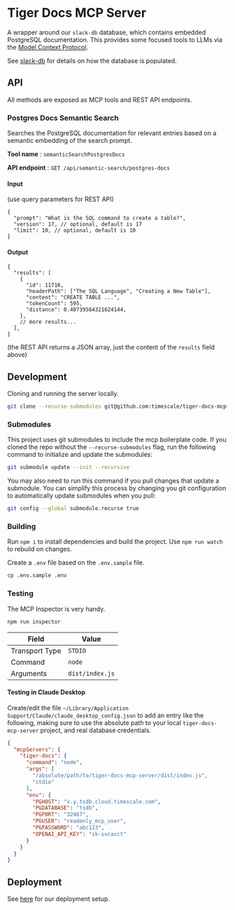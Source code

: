 # Tiger Docs MCP Server

A wrapper around our `slack-db` database, which contains embedded PostgreSQL documentation. This provides some focused tools to LLMs via the [Model Context Protocol](https://modelcontextprotocol.io/introduction).

See [slack-db](https://github.com/timescale/slack-db/) for details on how the database is populated.

## API

All methods are exposed as MCP tools and REST API endpoints.

### Postgres Docs Semantic Search

Searches the PostgreSQL documentation for relevant entries based on a semantic embedding of the search prompt.

**Tool name**
: `semanticSearchPostgresDocs`

**API endpoint**
: `GET /api/semantic-search/postgres-docs`

#### Input

(use query parameters for REST API)

```jsonc
{
  "prompt": "What is the SQL command to create a table?",
  "version": 17, // optional, default is 17
  "limit": 10, // optional, default is 10
}
```

#### Output

```jsonc
{
  "results": [
    {
      "id": 11716,
      "headerPath": ["The SQL Language", "Creating a New Table"],
      "content": "CREATE TABLE ...",
      "tokenCount": 595,
      "distance": 0.40739564321624144,
    },
    // more results...
  ],
}
```

(the REST API returns a JSON array, just the content of the `results` field above)

## Development

Cloning and running the server locally.

```bash
git clone --recurse-submodules git@github.com:timescale/tiger-docs-mcp-server.git
```

### Submodules

This project uses git submodules to include the mcp boilerplate code. If you cloned the repo without the `--recurse-submodules` flag, run the following command to initialize and update the submodules:

```bash
git submodule update --init --recursive
```

You may also need to run this command if you pull changes that update a submodule. You can simplify this process by changing you git configuration to automatically update submodules when you pull:

```bash
git config --global submodule.recurse true
```

### Building

Run `npm i` to install dependencies and build the project. Use `npm run watch` to rebuild on changes.

Create a `.env` file based on the `.env.sample` file.

```bash
cp .env.sample .env
```

### Testing

The MCP Inspector is very handy.

```bash
npm run inspector
```

| Field          | Value           |
| -------------- | --------------- |
| Transport Type | `STDIO`         |
| Command        | `node`          |
| Arguments      | `dist/index.js` |

#### Testing in Claude Desktop

Create/edit the file `~/Library/Application Support/Claude/claude_desktop_config.json` to add an entry like the following, making sure to use the absolute path to your local `tiger-docs-mcp-server` project, and real database credentials.

```json
{
  "mcpServers": {
    "tiger-docs": {
      "command": "node",
      "args": [
        "/absolute/path/to/tiger-docs-mcp-server/dist/index.js",
        "stdio"
      ],
      "env": {
        "PGHOST": "x.y.tsdb.cloud.timescale.com",
        "PGDATABASE": "tsdb",
        "PGPORT": "32467",
        "PGUSER": "readonly_mcp_user",
        "PGPASSWORD": "abc123",
        "OPENAI_API_KEY": "sk-svcacct"
      }
    }
  }
}
```

## Deployment

See [here](https://github.com/timescale/tiger-agents-deploy/tree/main/charts/tiger-docs-mcp-server) for our deployment setup.
